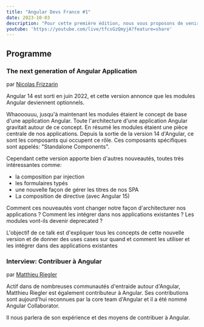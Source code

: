 ```yaml
---
title: "Angular Devs France #1"
date: 2023-10-03
description: "Pour cette première édition, nous vous proposons de venir à la rencontre de Nicolas Frizzarin et Matthieu Riegler, deux experts de la communauté Angular."
youtube: 'https://youtube.com/live/tfcsGzQmyjA?feature=share'
---
```


## Programme


### The next generation of Angular Application
par [Nicolas Frizzarin](https://twitter.com/Nicooss54)

Angular 14 est sorti en juin 2022, et cette version annonce que les modules Angular deviennent optionnels.

Whaooouuu, jusqu'à maintenant les modules étaient le concept de base d'une application Angular. Toute l'architecture d'une application Angular gravitait autour de ce concept. En résumé les modules étaient une pièce centrale de nos applications.
Depuis la sortie de la version 14 d'Angular, ce sont les composants qui occupent ce rôle. Ces composants spécifiques sont appelés: "Standalone Components".

Cependant cette version apporte bien d'autres nouveautés, toutes très intéressantes comme:
- la composition par injection
- les formulaires typés
- une nouvelle façon de gérer les titres de nos SPA
- La composition de directive (avec Angular 15)

Comment ces nouveautés vont changer notre façon d'architecturer nos applications ? Comment les intégrer dans nos applications existantes ? Les modules vont-ils devenir deprecated ?

L'objectif de ce talk est d'expliquer tous les concepts de cette nouvelle version et de donner des uses cases sur quand et comment les utiliser et les intégrer dans des applications existantes

### Interview: Contribuer à Angular
par [Matthieu Riegler](https://twitter.com/Jean__Meche)

Actif dans de nombreuses communautés d'entraide autour d'Angular, Matthieu Riegler est également contributeur à Angular.
Ses contributions sont aujourd'hui reconnues par la core team d'Angular et il a été nommé Angular Collaborator.

Il nous parlera de son expérience et des moyens de contribuer à Angular.
